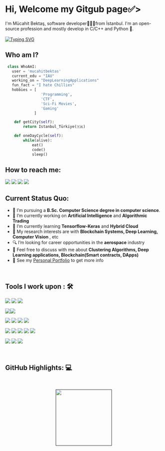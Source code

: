 <h1>Hi, Welcome my Gitgub page✅> </h1>

I'm Mücahit Bektaş, software developer👨🏻‍💻from İstanbul. I'm an open-source profession and mostly develop in C/C++ and Python 🐍.
<br><br>
[![Typing SVG](https://readme-typing-svg.herokuapp.com?font=Fira+Code&weight=100&pause=1000&vCenter=true&width=500&lines=+Self+taught+full+time+learner;Python+Developer+within+2%2B+years+experience;Computer+science+student;AI+lover+%3C3)](https://git.io/typing-svg)

## Who am I?

```python
 class WhoAmI:
   user = 'mucahitbektas'
   current_edu = "IAU"
   working_on = "DeepLearningApplications"
   fun_fact = "I hate Chillies"
   hobbies = [
				'Programming',
				'CTF',
                'Sci-Fi Movies',
			 	'Gaming'
			 ]

	def getCity(self):
		return Istanbul_Türkiye(🇹🇷)

	def oneDayCycle(self):
        while(alive):
		    eat()
            code()
            sleep()

```

## How to reach me:

<a href="mailto:m.bektastr@gmail.com">
<img src="https://img.shields.io/badge/-m.bektastr%40gmail.com-7B83EB?&style=for-the-badge&logo=Microsoft-outlook&logoColor=white" ></a>  
<a  href="https://www.instagram.com/mucahitbektas_/"> <img src="https://img.shields.io/badge/@mucahitbektas__-%23E4405F.svg?&style=for-the-badge&logo=instagram&logoColor=white"></a>
<a href="https://www.linkedin.com/in/mucahitbektas/"><img src="https://img.shields.io/badge/mucahitbektas-%230077B5.svg?&style=for-the-badge&logo=linkedin&logoColor=white" ></a>  
 <a  href="https://www.mucahitbektas.com/"><img src="https://img.shields.io/badge/mucahitbektas.com-000000?style=for-the-badge&logo=About.me&logoColor=white"></a>

<br>

## Current Status Quo:

- 💼 I’m pursuing a <strong>B.Sc. Computer Science degree in computer science</strong>.
- 🔭 I’m currently working on <strong>Artificial Intelligence</strong> and <strong>Algorithmic Trading</strong>
- 🌱 I’m currently learning <strong>Tensorflow-Keras</strong> and <strong>Hybrid Cloud</strong>
- 🤔 My research interests are with <strong>Blockchain Systems, Deep Learning, Computer Vision </strong>, etc
- 🔍 I’m looking for career opportunities in the <strong>aerospace</strong> industry
- 💬 Feel free to discuss with me about <strong>Clustering Algorithms, Deep Learning applications, Blockchain(Smart contracts, DApps) </strong>
- 👀 See my [Personal Portfolio](https://www.mucahitbektas.com) to get more info

<br>

## Tools I work upon : 🛠

<img src="https://img.shields.io/badge/python%20-%2314354C.svg?&style=for-the-badge&logo=python&logoColor=white"> <img src="https://img.shields.io/badge/Java%20-%23E00033.svg?&style=for-the-badge&logo=java&logoColor=white"> <img src="https://img.shields.io/badge/c++%20-%2300599C.svg?&style=for-the-badge&logo=c%2B%2B&logoColor=white">

<img src="https://img.shields.io/badge/C%23-239120?style=for-the-badge&logo=c-sharp&logoColor=white"><img src="https://img.shields.io/badge/Unity-100000?style=for-the-badge&logo=unity&logoColor=white">

<img src="https://img.shields.io/badge/tensorflow%20-%23FF6F00.svg?&style=for-the-badge&logo=tensorflow&logoColor=white"> <img src="https://img.shields.io/badge/Keras-FF0000?style=for-the-badge&logo=keras&logoColor=white"> <img src="https://img.shields.io/badge/PyTorch-EE4C2C?style=for-the-badge&logo=pytorch&logoColor=white"> <img src="https://img.shields.io/badge/Weights_&_Biases-FFBE00?style=for-the-badge&logo=WeightsAndBiases&logoColor=white">



<img src="https://img.shields.io/badge/neo4j%20-%23008CC1.svg?&style=for-the-badge&logo=neo4j&logoColor=white"> <img src="https://img.shields.io/badge/mongodb%20-%2347A248svg?&style=for-the-badge&logo=mongodb&logoColor=white"> <img src="https://img.shields.io/badge/git%20-%23F05032.svg?&style=for-the-badge&logo=git&logoColor=white"/> <img src="https://img.shields.io/badge/Docker-2CA5E0?style=for-the-badge&logo=docker&logoColor=white"/> <img src="https://img.shields.io/badge/VSCode-0078D4?style=for-the-badge&logo=visual%20studio%20code&logoColor=white"/>

<img src="https://img.shields.io/badge/Linux-FCC624?style=for-the-badge&logo=linux&logoColor=black"/> <img src="https://img.shields.io/badge/Windows-0078D6?style=for-the-badge&logo=windows&logoColor=white"/> <img src="https://img.shields.io/badge/Kali_Linux-557C94?style=for-the-badge&logo=kali-linux&logoColor=white"/>

<br>

## GitHub Highlights: 💻

<br>
<p align="center">
<a href="">
  <img align="center" height="180em" src="https://github-readme-stats.vercel.app/api/top-langs/?username=mucahitbektas&langs_count=8&layout=compact&theme=material-palenight&hide=html,Tcl" />
</a>
</p>
